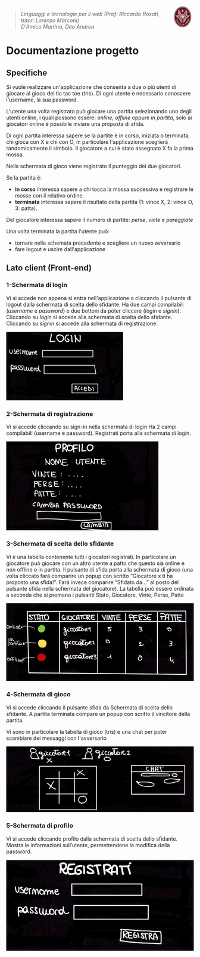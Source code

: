<img width="12%" src="img/logo.jpeg" align="right">

>*Linguaggi e tecnologie per il web (Prof: Riccardo Rosati, tutor: Lorenzo Marconi)<br/>
>D'Amico Martina, Dito Andrea*

<h1>Documentazione progetto</h1>

## Specifiche

Si vuole realizzare un'applicazione che consenta a due o più utenti di giocare al gioco del tic tac toe (tris). Di ogni utente è necessario conoscere l'username, la sua password.

L'utente una volta registrato può giocare una partita selezionando uno degli utenti online, i quali possono essere: *online*, *offline* oppure *in partita*, solo ai giocatori online è possibile inviare una proposta di sfida.

Di ogni partita interessa sapere se la partite è in corso, iniziata o terminata, chi gioca con X e chi con O, in particolare l'applicazione sceglierà randomicamente il simbolo.
Il giocatore a cui è stato assegnato X fa la prima mossa.

Nella schermata di gioco viene registrato il punteggio dei due giocatori.

Se la partita è:
 * **in corso** interessa sapere a chi tocca la mossa successiva e registrare le mosse con il relativo ordine.
 * **terminata** interessa sapere il risultato della partita (1: vince X, 2: vince O, 3: patta).

Del giocatore interessa sapere il numero di partite: *perse*, *vinte* e *pareggiate*

Una volta terminata la partita l'utente può:

 * tornare nella schemata precedente e scegliere un nuovo avversario
 * fare logout e uscire dall'applicazione


## Lato client (Front-end)
### 1-Schermata di login
Vi si accede non appena si entra nell'applicazione o cliccando il pulsante di logout dalla schermata di scelta dello sfidante.
Ha due campi compilabili (*username* e *password*) e due bottoni da poter cliccare (*login* e *signin*). Cliccando su *login* si accede alla schermata di scelta dello sfidante. Cliccando su *signin* si accede alla schermata di registrazione.

<img src="img/Picture1.jpg" alt="Schermata Login" style="zoom:50%;" />

### 2-Schermata di registrazione
Vi si accede cliccando su sign-in nella schermata di login
Ha 2 campi compilabili (username e password).
Registrati porta alla schermata di login.

<img src="img/Picture2.jpg" alt="Schermata registrazione" style="zoom: 50%;" />

### 3-Schermata di scelta dello sfidante
Vi è una tabella contenente tutti i giocatori registrati. In particolare un giocatore può giocare con un altro utente a patto che questo sia online e non offline o in partita.
Il pulsante di sfida porta alla schermata di gioco (una volta cliccato fará comparire un popup con scritto “Giocatore x ti ha proposto una sfida!”. Fará invece comparire “Sfidato da...” al posto del pulsante sfida nella schermata del giocatore).
La tabella può essere ordinata a seconda che si premano i pulsanti Stato, Giocatore, Vinte, Perse, Patte

<img src="img/Picture3.jpg" alt="Schermata di scelta dello sfidante" style="zoom:67%;" />

### 4-Schermata di gioco
Vi si accede cliccando il pulsante sfida da Schermata di scelta dello sfidante.
A partita terminata compare un popup con scritto il vincitore della partita.

Vi sono in particolare la tabella di gioco (tris) e una chat per poter scambiare dei messaggi con l'avversario

<img src="img/Picture4.jpg" alt="Schermata di gioco" style="zoom: 67%;" />

### 5-Schermata di profilo
Vi si accede cliccando profilo dalla schermata di scelta dello sfidante.
Mostra le informazioni sull’utente, permettendone la modifica della password.

<img src="img/Picture5.jpg" alt="Schermata di profilo" style="zoom: 67%;" />
